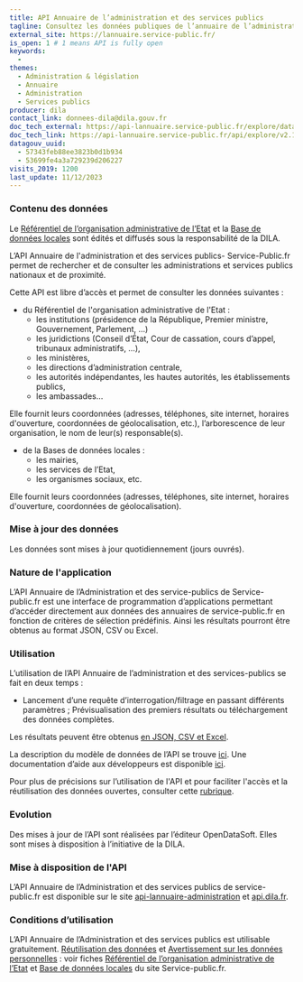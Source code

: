```yaml
---
title: API Annuaire de l’administration et des services publics
tagline: Consultez les données publiques de l’annuaire de l’administration – Service-public.fr.
external_site: https://lannuaire.service-public.fr/
is_open: 1 # 1 means API is fully open
keywords:
  - 
themes:
  - Administration & législation
  - Annuaire
  - Administration
  - Services publics
producer: dila
contact_link: donnees-dila@dila.gouv.fr
doc_tech_external: https://api-lannuaire.service-public.fr/explore/dataset/api-lannuaire-administration/information/
doc_tech_link: https://api-lannuaire.service-public.fr/api/explore/v2.1/swagger.json
datagouv_uuid:
  - 57343feb88ee3823b0d1b934
  - 53699fe4a3a729239d206227
visits_2019: 1200
last_update: 11/12/2023
---
```


### Contenu des données

Le [Référentiel de l’organisation administrative de l’Etat](https://www.data.gouv.fr/fr/datasets/referentiel-de-lorganisation-administrative-de-letat/) et la [Base de données locales](https://www.data.gouv.fr/fr/datasets/service-public-fr-annuaire-de-l-administration-base-de-donnees-locales/) sont édités et diffusés sous la responsabilité de la DILA.

L’API Annuaire de l'administration et des services publics- Service-Public.fr permet de rechercher et de consulter les administrations et services publics nationaux et de proximité.

Cette API est libre d’accès et permet de consulter les données suivantes :

- du Référentiel de l'organisation administrative de l'Etat :
 	- les institutions (présidence de la République, Premier ministre, Gouvernement, Parlement, …)
 	- les juridictions (Conseil d’État, Cour de cassation, cours d’appel, tribunaux administratifs, …),
 	- les ministères,
 	- les directions d’administration centrale, 
 	- les autorités indépendantes, les hautes autorités, les établissements publics, 
 	- les ambassades…

Elle fournit leurs coordonnées (adresses, téléphones, site internet, horaires d'ouverture, coordonnées de géolocalisation, etc.), l’arborescence de leur organisation, le nom de leur(s) responsable(s).

- de la Bases de données locales : 
	- les mairies,
	- les services de l’Etat,
	- les organismes sociaux,
	etc. 

Elle fournit leurs coordonnées (adresses, téléphones, site internet, horaires d'ouverture, coordonnées de géolocalisation).

### Mise à jour des données

Les données sont mises à jour quotidiennement (jours ouvrés). 

### Nature de l'application

L’API Annuaire de l’Administration et des service-publics de Service-public.fr est une interface de programmation d’applications permettant d’accéder directement aux données des annuaires de service-public.fr en fonction de critères de sélection prédéfinis.
Ainsi les résultats pourront être obtenus au format JSON, CSV ou Excel.

### Utilisation

L’utilisation de l’API Annuaire de l’administration et des services-publics se fait en deux temps :
- Lancement d’une requête d’interrogation/filtrage en passant différents paramètres ;
Prévisualisation des premiers résultats ou téléchargement des données complètes.

Les résultats peuvent être obtenus [en JSON, CSV et Excel](https://api-lannuaire.service-public.fr/explore/dataset/api-lannuaire-administration/export/).

La description du modèle de données de l’API se trouve [ici](https://api-lannuaire.service-public.fr/explore/dataset/api-lannuaire-administration/information/).
Une documentation d’aide aux développeurs est disponible [ici](https://api-lannuaire.service-public.fr/api/datasets/1.0/api-lannuaire-administration/attachments/documentation_technique_api_annuaire_de_l_administration_pdf/).

Pour plus de précisions sur l’utilisation de l'API et pour faciliter l'accès et la réutilisation des données ouvertes, consulter cette [rubrique](https://academy.opendatasoft.com/).

### Evolution

Des mises à jour de l’API sont réalisées par l’éditeur OpenDataSoft. Elles sont mises à disposition à l’initiative de la DILA.

### Mise à disposition de l'API

L’API Annuaire de l’Administration et des services publics de service-public.fr est disponible sur le site [api-lannuaire-administration](https://api-lannuaire.service-public.fr/explore/dataset/api-lannuaire-administration/api/) et [api.dila.fr](https://www.dila.premier-ministre.gouv.fr/services/api/).

### Conditions d’utilisation

L’API Annuaire de l’Administration et des services publics est utilisable gratuitement.
[Réutilisation des données](https://www.etalab.gouv.fr/wp-content/uploads/2017/04/ETALAB-Licence-Ouverte-v2.0.pdf) et [Avertissement sur les données personnelles](https://echanges.dila.gouv.fr/OPENDATA/AVERTISSEMENT-Donnees_a_caractere_personnel.pdf) :  voir fiches [Référentiel de l’organisation administrative de l’Etat](https://echanges.dila.gouv.fr/OPENDATA/RefOrgaAdminEtat/Documentation/DILA_RefOrgaAdminEtat_Presentation_20231205.pdf) et [Base de données locales](https://echanges.dila.gouv.fr/OPENDATA/Base_donn%C3%A9es_locales/DILA_BASE_DONNEES_LOCALES_SERVICE-PUBLIC_FR_Presentation_20231205.pdf) du site Service-public.fr.